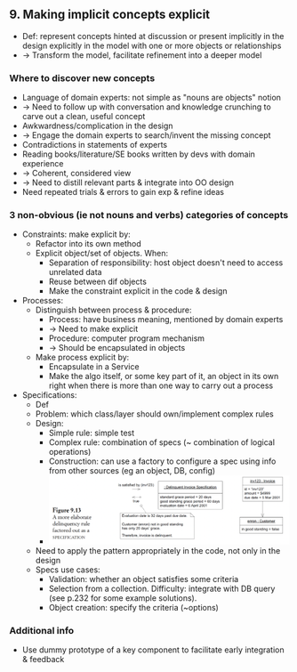 ## 9. Making implicit concepts explicit
- Def: represent concepts hinted at discussion or present implicitly in the design
explicitly in the model with one or more objects or relationships
- -> Transform the model, facilitate refinement into a deeper model

### Where to discover new concepts
- Language of domain experts: not simple as "nouns are objects" notion
- -> Need to follow up with conversation and knowledge crunching to carve out a clean, useful concept
- Awkwardness/complication in the design
- -> Engage the domain experts to search/invent the missing concept
- Contradictions in statements of experts
- Reading books/literature/SE books written by devs with domain experience
- -> Coherent, considered view
- -> Need to distill relevant parts & integrate into OO design
- Need repeated trials & errors to gain exp & refine ideas

### 3 non-obvious (ie not nouns and verbs) categories of concepts
- Constraints: make explicit by:
  - Refactor into its own method
  - Explicit object/set of objects. When:
    - Separation of responsibility: host object doesn't need to access unrelated data
    - Reuse between dif objects
    - Make the constraint explicit in the code & design
- Processes:
  - Distinguish between process & procedure:
    - Process: have business meaning, mentioned by domain experts
    - -> Need to make explicit
    - Procedure: computer program mechanism
    - -> Should be encapsulated in objects
  - Make process explicit by:
    - Encapsulate in a Service
    - Make the algo itself, or some key part of it, an object in its own right
    when there is more than one way to carry out a process
- Specifications:
  - Def
  - Problem: which class/layer should own/implement complex rules
  - Design:
    - Simple rule: simple test
    - Complex rule: combination of specs (~ combination of logical operations)
    - Construction: can use a factory to configure a spec using info from other sources (eg an object, DB, config)
    - <img src="./resources/9.13.png" width="700"/>
  - Need to apply the pattern appropriately in the code, not only in the design
  - Specs use cases:
    - Validation: whether an object satisfies some criteria
    - Selection from a collection. Difficulty: integrate with DB query (see p.232 for some example solutions).
    - Object creation: specify the criteria (~options)

### Additional info
- Use dummy prototype of a key component to facilitate early integration & feedback